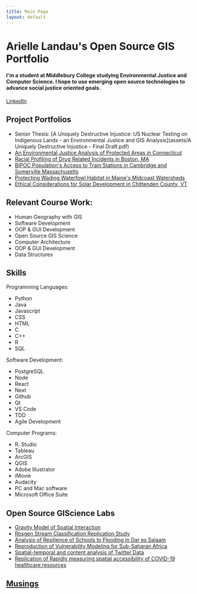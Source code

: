 ```yaml
---
title: Main Page
layout: default
---
```


# Arielle Landau's Open Source GIS Portfolio

#### I'm a student at Middlebury College studying Environmental Justice and Computer Science. I hope to use emerging open source technologies to advance social justice oriented goals.

[LinkedIn](https://www.linkedin.com/in/arielle-landau-8374091bb)

## Project Portfolios
- Senior Thesis: [A Uniquely Destructive Injustice: US Nuclear Testing on Indigenous Lands - an Environmental Justice and GIS Analysis](assets/A Uniquely Destructive Injustice - Final Draft.pdf)
- [An Environmental Justice Analysis of Protected Areas in Connecticut](Landau_CTEJReport.pdf)
- [Racial Profiling of Drug Related Incidents in Boston, MA](assets/BostonPolicing.md)
- [BIPOC Population's Access to Train Stations in Cambridge and Somerville Massachusetts](assets/camberville.md)
- [Protecting Wading Waterfowl Habitat in Maine's Midcoast Watersheds](assets/WWHMaine.md)
- [Ethical Considerations for Solar Development in Chittenden County, VT](assets/ChittendenSolarEthics.md)

## Relevant Course Work:
- Human Geography with GIS
- Software Development
- OOP & GUI Development
- Open Source GIS Science
- Computer Architecture
- OOP & GUI Development
- Data Structures

## Skills

Programming Languages:
- Python       
- Java
- Javascript  
- CSS
- HTML      
- C
- C++          
- R
- SQL     

Software Development:
- PostgreSQL
- Node
- React           
- Next
- Github         
- Qt
- VS Code      
- TDD
- Agile Development

Computer Programs:
- R. Studio  
- Tableau      
- ArcGIS         
- QGIS
- Adobe Illustrator
- iMovie           
- Audacity
- PC and Mac software
- Microsoft Office Suite

## Open Source GIScience Labs
- [Gravity Model of Spatial Interaction](gravity/gravity.md)
- [Rosgen Stream Classification Replication Study](rosgen/rosgenReport.md)
- [Analysis of Resilience of Schools to Flooding in Dar es Salaam](DarEsSalaamResilienceAcademy/report.md)
- [Reproduction of Vulnerability Modeling for Sub-Saharan Africa](RP-Malcomb/docs/report/RP-Malcomb-Report.md)
- [Spatial-temporal and content analysis of Twitter Data](RE-Dorian/docs/RE-Dorian-Report.md)
- [Replication of Rapidly measuring spatial accessibility of COVID-19 healthcare resources](RP-Kang/report.md)

## [Musings](/musings)
